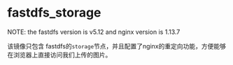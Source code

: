 # fastdfs_storage

NOTE: 
the fastdfs version is v5.12 and nginx version is 1.13.7

该镜像只包含 fastdfs的`storage`节点，并且配置了nginx的重定向功能，方便能够在浏览器上直接访问我们上传的图片。
